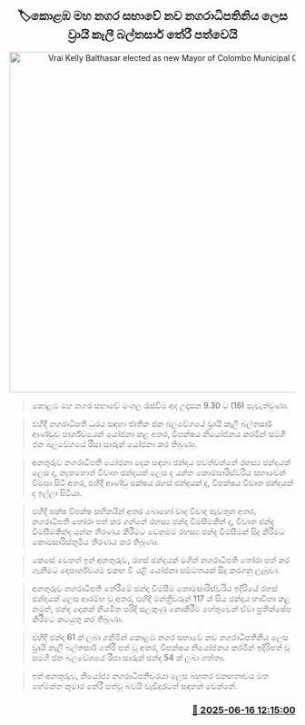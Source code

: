 <p align='center'><b><h2 align='center' title='Vrai Kelly Balthasar elected as new Mayor of Colombo Municipal Council'>🏷කොළඹ මහ නගර සභාවේ නව නගරාධිපතිනිය ලෙස ව්‍රායි කැලී බල්තසාර් තේරී පත්වෙයි</h2></b></p>
<p align='center'><img src='https://helakuru.sgp1.cdn.digitaloceanspaces.com/esana/images/lib/colombo-municipal-council-archived.jpg' width='600' alt='Vrai Kelly Balthasar elected as new Mayor of Colombo Municipal Council'></p>

> කොළඹ මහ නගර සභාවේ මංගල රැස්වීම අද උදෑසන 9.30 ට (16) පැවැත්වුණා.

> එහිදී නගරාධිපති ධුරය සඳහා ජාතික ජන බලවේගයේ ව්‍රායි කැලී බල්තසාර් ආණ්ඩුව පාර්ශ්වයෙන් යෝජනා කළ අතර, විපක්ෂය නියෝජනය කරමින් සමගි ජන බලවේගයේ රීසා සාරුක් යෝජනා කර තිබුණා.

> අනතුරුව නගරාධිපති යෝජනා දෙක සඳහා ඡන්දය පවත්වන්නේ රහස්‍ය ඡන්දයක් ලෙස ද, නැතහොත් විවෘත ඡන්දයක් ලෙස ද යන්න කොමසාරිස්වරිය සභාවෙන් විමසා සිටි අතර, එහිදී ආණ්ඩු පක්ෂය රහස් ඡන්දයක් ද, විපක්ෂය විවෘත ඡන්දයක් ද ඉල්ලා සිටියා.

> එහිදී පක්ෂ විපක්ෂ සභිකයින් අතර බොහෝ වාද විවාද පැවතුන අතර, නගරාධිපති තෝරා පත් කර ගන්නේ රහස්‍ය ඡන්ද විමසීමකින් ද, විවෘත ඡන්ද විමසීමකින්ද යන්න තීරණය කිරීමට වෙනමම රහස්‍ය ඡන්ද විමසීමක් සිදු කිරීමට කොමසාරිස්තුමිය තීරණය කර තිබුණා.

> කෙසේ වෙතත් ඉන් අනතුරුව, රහස් ඡන්දයක් මගින් නගරාධිපති තෝරා පත් කර ගැනීමට දෙපාර්ශ්වයම එකඟ වී යළි යෝජනා සම්මතයක් සිදු කරගනු ලැබුවා.

> අනතුරුව නගරාධිපති තේරීමේ ඡන්ද විමසීම කොමසාරිස්වරිය ඉදිරියේ රහස් ඡන්දයක් ලෙස ආරම්භ වූ අතර, එහිදී මන්ත්‍රීවරුන් 117 ක් සිය ඡන්දය භාවිතා කළ නමුත්, ඡන්ද දෙකක් නියමිත පරිදි සලකුණු නොකිරීම හේතුවෙන් ඒවා ප්‍රතික්ෂේප කිරීමට කටයුතු කර තිබුණා.

> එහිදී ඡන්ද 61 ක් ලබා ගනිමින් කොළඹ නගර සභාවේ නව නගරාධිපතිනිය ලෙස ව්‍රායි කැලී බල්තසාර් තේරී පත් වූ අතර, විපක්ෂය නියෝජනය කරමින් ඉදිරිපත් වූ සමගි ජන බලවේගයේ රීසා සාරුක් ඡන්ද 54 ක් ලබා ගත්තා.

> ඉන් අනතුරුව, නියෝජ්‍ය නගරාධිපතිවරයා ලෙස බහුතර එකඟතාවය මත හේමන්ත කුමාර තේරී පත්වූ බවයි වැඩිදුරටත් සඳහන් වෙන්නේ.



<h3 align='right'><a href='https://www.helakuru.lk/esana/p/111040/'>📅 2025-06-16 12:15:00</a></h3>
